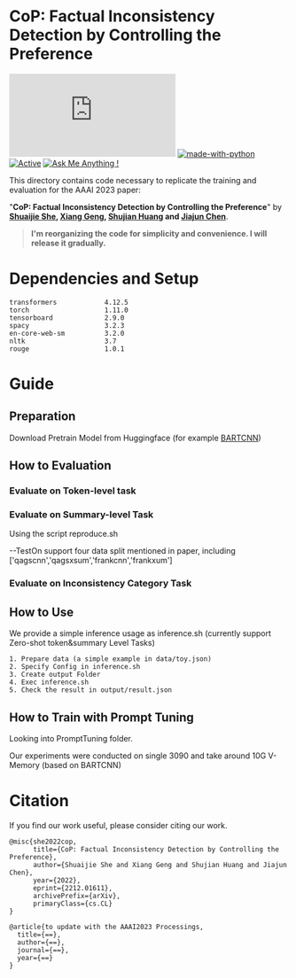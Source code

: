 # CoP: Factual Inconsistency Detection by Controlling the Preference
[![GitHub license](https://badgen.net/github/license/Naereen/Strapdown.js)](https://github.com/Naereen/StrapDown.js/blob/master/LICENSE) [![made-with-python](https://img.shields.io/badge/Made%20with-Python-1f425f.svg)](https://www.python.org/) [![Active](http://img.shields.io/badge/Status-Active-green.svg)](https://tterb.github.io) [![Ask Me Anything !](https://img.shields.io/badge/Ask%20me-anything-1abc9c.svg)](https://GitHub.com/Naereen/ama)


This directory contains code necessary to replicate the training and evaluation for the AAAI 2023 paper:

"**CoP: Factual Inconsistency Detection by Controlling the Preference**" by **[Shuaijie She](https://ricardokevins.github.io/), [Xiang Geng](https://scholar.google.com.hk/citations?hl=zh-CN&user=n6QnFS0AAAAJ), [Shujian Huang](http://nlp.nju.edu.cn/huangsj/) and [Jiajun Chen](https://cs.nju.edu.cn/chenjiajun/index.htm)**.



> **I'm reorganizing the code for simplicity and convenience. I will release it gradually.**

# Dependencies and Setup
```
transformers            4.12.5
torch                   1.11.0
tensorboard             2.9.0
spacy                   3.2.3
en-core-web-sm          3.2.0
nltk                    3.7
rouge                   1.0.1
```



# Guide
## Preparation
Download Pretrain Model from Huggingface (for example [BARTCNN](https://huggingface.co/facebook/bart-large-cnn))

## How to Evaluation
### Evaluate on Token-level task

### Evaluate on Summary-level Task
Using the script reproduce.sh


--TestOn support four data split mentioned in paper, including ['qagscnn','qagsxsum','frankcnn','frankxum']


### Evaluate on Inconsistency Category Task

## How to Use
We provide a simple inference usage as inference.sh (currently support Zero-shot token&summary Level Tasks)
```
1. Prepare data (a simple example in data/toy.json)
2. Specify Config in inference.sh
3. Create output Folder
4. Exec inference.sh
5. Check the result in output/result.json
```

## How to Train with Prompt Tuning
Looking into PromptTuning folder.

Our experiments were conducted on single 3090 and take around 10G V-Memory (based on BARTCNN)

 
# Citation
If you find our work useful, please consider citing our work.

```
@misc{she2022cop,
      title={CoP: Factual Inconsistency Detection by Controlling the Preference}, 
      author={Shuaijie She and Xiang Geng and Shujian Huang and Jiajun Chen},
      year={2022},
      eprint={2212.01611},
      archivePrefix={arXiv},
      primaryClass={cs.CL}
}
```

```
@article{to update with the AAAI2023 Processings,
  title={==},
  author={==},
  journal={==},
  year={==}
}
```

<!-- # Experimental Results
## Token-Level

|  Model  |  F1(%)  |
|  :----: | :----:  |
|  DAE-Weak  |  59.10  |
|  BARTSc  |  59.25  |
|  EntFA  |  60.23  |
|  CoP Zero-shot  |  63.72  |
|  DAE  |  65.00  |
|  CoP Few-shot  |  66.56  |
|  CoP Full-shot  |  69.61  |


## Summary-Level Inconsistency Detection
|  Model  |  QAGSCNN |  QAGSXSUM |  FRANKCNN |  FRANKXSUM |
|  :----:  | :----:  | :----:  | :----:  | :----:  |
|  BERTScore  |  0.1  |  0.1  |  0.1  |  0.1  |
|  QAGSScore  |  0.1  |  0.1  |  0.1  |  0.1  |
|  BARTScore  |  0.1  |  0.1  |  0.1  |  0.1  |
|  CoCoScore  |  0.1  |  0.1  |  0.1  |  0.1  |
|  Ours  |  0.1  |  0.1  |  0.1  |  0.1  |

## Inconsistency Category Detection

|  Model  |  Overall  |  EntE  |   OutE  |
|  :----:  | :----:  | :----:  | :----:  |
|  BARTSc  |  0.1  |  0.1  |  0.1  |
|  CoP Zero-shot  |  0.1  |  0.1  |  0.1  |
|  CoP Few-shot  |  0.1  |  0.1  |  0.1  |
|  CoP Full-shot  |  0.1  |  0.1  |  0.1  |

|  Model  |  Overall  |  CorefE  |   OutE  |
|  :----:  | :----:  | :----:  | :----:  |
|  BARTSc  |  0.1  |  0.1  |  0.1  |
|  CoP Zero-shot  |  0.1  |  0.1  |  0.1  |
|  CoP Few-shot  |  0.1  |  0.1  |  0.1  |
|  CoP Full-shot  |  0.1  |  0.1  |  0.1  |

 -->

